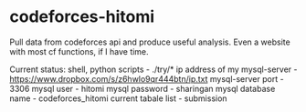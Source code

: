 codeforces-hitomi
=================

Pull data from codeforces api and produce useful analysis. Even a website with most cf functions, if I have time.

Current status:
shell, python scripts         - ./try/*
ip address of my mysql-server - https://www.dropbox.com/s/z6hwlo9qr444btn/ip.txt
mysql-server port             - 3306
mysql user                    - hitomi
mysql password                - sharingan
mysql database name           - codeforces_hitomi
current tabale list           - submission
